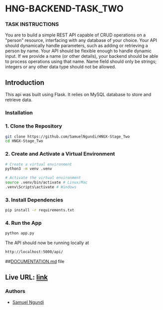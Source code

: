 # HNG-BACKEND-TASK_TWO
### TASK INSTRUCTIONS
You are to build a simple REST API capable of CRUD operations on a "person" resource, interfacing with any database of your choice. Your API should dynamically handle parameters, such as adding or retrieving a person by name.
Your API should be flexible enough to handle dynamic input. If we provide a name (or other details), your backend should be able to process operations using that name.
Name field should only be strings; integers or any other data type should not be allowed.

## Introduction
This api was built using Flask. It relies on MySQL database to store and retrieve data.

### Installation

### 1. Clone the Repository

```bash
git clone https://github.com/SamuelNgundi/HNGX-Stage_Two
cd HNGX-Stage_Two
```

### 2. Create and Activate a Virtual Environment

```bash
# Create a virtual environment
python3 -m venv .venv
```

```bash
# Activate the virtual environment
source .venv/bin/activate # Linux/Mac
.venv\Scripts\activate # Windows
```

### 3. Install Dependencies

```bash
pip install -r requirements.txt
```


### 4. Run the App

```bash
python app.py
```

The API should now be running locally at 
```bash
http://localhost:5000/api/
```



##[DOCUMENTATION.md](DOCUMENTATION.md) file
## Live URL: [link](https://samuelwngundi.pythonanywhere.com/api)

### Authors
* [Samuel Ngundi](https://github.com/SamuelNgundi)
